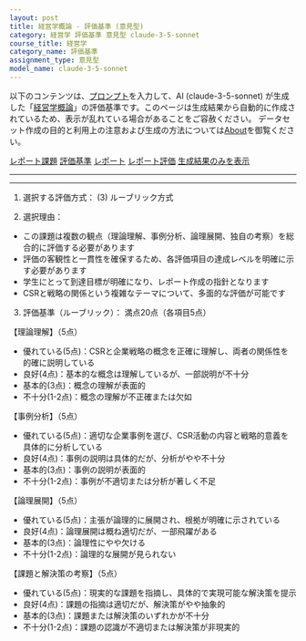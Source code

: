 ```yaml
---
layout: post
title: 経営学概論 - 評価基準 (意見型)
category: 経営学 評価基準 意見型 claude-3-5-sonnet
course_title: 経営学
category_name: 評価基準
assignment_type: 意見型
model_name: claude-3-5-sonnet
---
```


以下のコンテンツは、[プロンプト](https://github.com/takedatoshiyuki/synthetic_assignments/tree/main/generated/経営学/claude-3-5-sonnet/prompt_評価基準-意見型.md)を入力して、AI (claude-3-5-sonnet) が生成した「[経営学概論](/contents/経営学/)」の評価基準です。このページは生成結果から自動的に作成されているため、表示が乱れている場合があることをご容赦ください。
データセット作成の目的と利用上の注意および生成の方法については[About](/About)を御覧ください。

[レポート課題](../レポート課題-意見型)
[評価基準](../評価基準-意見型)
[レポート](../レポート-意見型)
[レポート評価](../レポート評価-意見型)
[生成結果のみを表示](https://github.com/takedatoshiyuki/synthetic_assignments/tree/main/generated/経営学/claude-3-5-sonnet/評価基準-意見型.md)
  

***
***
  
1. 選択する評価方式：
(3) ルーブリック方式

2. 選択理由：
- この課題は複数の観点（理論理解、事例分析、論理展開、独自の考察）を総合的に評価する必要があります
- 評価の客観性と一貫性を確保するため、各評価項目の達成レベルを明確に示す必要があります
- 学生にとって到達目標が明確になり、レポート作成の指針となります
- CSRと戦略の関係という複雑なテーマについて、多面的な評価が可能です

3. 評価基準（ルーブリック）：
満点20点（各項目5点）

【理論理解】（5点）
- 優れている(5点)：CSRと企業戦略の概念を正確に理解し、両者の関係性を的確に説明している
- 良好(4点)：基本的な概念は理解しているが、一部説明が不十分
- 基本的(3点)：概念の理解が表面的
- 不十分(1-2点)：概念の理解が不正確または欠如

【事例分析】（5点）
- 優れている(5点)：適切な企業事例を選び、CSR活動の内容と戦略的意義を具体的に分析している
- 良好(4点)：事例の説明は具体的だが、分析がやや不十分
- 基本的(3点)：事例の説明が表面的
- 不十分(1-2点)：事例が不適切または分析が著しく不足

【論理展開】（5点）
- 優れている(5点)：主張が論理的に展開され、根拠が明確に示されている
- 良好(4点)：論理展開は概ね適切だが、一部飛躍がある
- 基本的(3点)：論理性にやや欠ける
- 不十分(1-2点)：論理的な展開が見られない

【課題と解決策の考察】（5点）
- 優れている(5点)：現実的な課題を指摘し、具体的で実現可能な解決策を提示
- 良好(4点)：課題の指摘は適切だが、解決策がやや抽象的
- 基本的(3点)：課題または解決策のいずれかが不十分
- 不十分(1-2点)：課題の認識が不適切または解決策が非現実的
